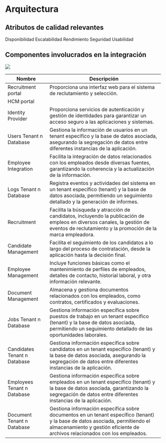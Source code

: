# Arquitectura

## Atributos de calidad relevantes

Disponibilidad
Escalabilidad 
Rendimiento
Seguridad
Usabilidad

## Componentes involucrados en la integración

![](/images/architecture-fig1-ntier.png)

| Nombre | Descripción |
| ----------------------------------------- | ------------------------------------------------------------------------------------------------------------------------------------------------------------------------------------------------------- |
| Recruitment portal | Proporciona una interfaz web para el sistema de reclutamiento y selección. |
| HCM portal |
| Identity Provider | Proporciona servicios de autenticación y gestión de identidades para garantizar un acceso seguro a las aplicaciones y sistemas. |
| Users Tenant n Database | Gestiona la información de usuarios en un tenant específico y la base de datos asociada, asegurando la segregación de datos entre diferentes instancias de la aplicación. |
| Employee Integration | Facilita la integración de datos relacionados con los empleados desde diversas fuentes, garantizando la coherencia y la actualización de la información. |
| Logs Tenant n Database | Registra eventos y actividades del sistema en un tenant específico (tenant) y la base de datos asociada, permitiendo un seguimiento detallado y la generación de informes. |
| Recruitment | Facilita la búsqueda y atracción de candidatos, incluyendo la publicación de empleos en diversos canales, la gestión de eventos de reclutamiento y la promoción de la marca empleadora. |
| Candidate Management | Facilita el seguimiento de los candidatos a lo largo del proceso de contratación, desde la aplicación hasta la decisión final. |
| Employee Management | Incluye funciones básicas como el mantenimiento de perfiles de empleados, detalles de contacto, historial laboral, y otra información relevante. |
| Document Management | Almacena y gestiona documentos relacionados con los empleados, como contratos, certificados y evaluaciones. |
| Jobs Tenant n Database | Gestiona información específica sobre puestos de trabajo en un tenant específico (tenant) y la base de datos asociada, permitiendo un seguimiento detallado de las oportunidades laborales. |
| Candidates Tenant n Database | Gestiona información específica sobre candidatos en un tenant específico (tenant) y la base de datos asociada, asegurando la segregación de datos entre diferentes instancias de la aplicación. |
| Employees Tenant n Database | Gestiona información específica sobre empleados en un tenant específico (tenant) y la base de datos asociada, garantizando la segregación de datos entre diferentes instancias de la aplicación. |
| Document Tenant n Database | Gestiona información específica sobre documentos en un tenant específico (tenant) y la base de datos asociada, permitiendo el almacenamiento y gestión eficiente de archivos relacionados con los empleados. |
